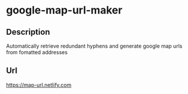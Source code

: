 # google-map-url-maker

## Description

Automatically retrieve redundant hyphens and generate google map urls from fomatted addresses

## Url

https://map-url.netlify.com
